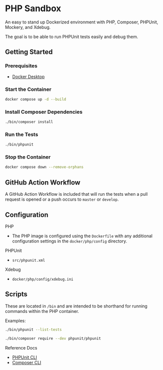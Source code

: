 # PHP Sandbox
An easy to stand up Dockerized environment with PHP, Composer, PHPUnit, Mockery, and Xdebug.

The goal is to be able to run PHPUnit tests easily and debug them. 

## Getting Started
### Prerequisites
- [Docker Desktop](https://www.docker.com/products/docker-desktop/)

### Start the Container
``` sh
docker compose up -d --build
```

### Install Composer Dependencies
``` sh
./bin/composer install
```

### Run the Tests
``` sh
./bin/phpunit
```

### Stop the Container
``` sh
docker compose down --remove-orphans
```

## GitHub Action Workflow
A GitHub Action Workflow is included that will run the tests when a pull request is opened or a push occurs to `master` or `develop`.

## Configuration
PHP
- The PHP image is configured using the `Dockerfile` with any additional configuration settings in the `docker/php/config` directory.

PHPUnit
- `src/phpunit.xml`

Xdebug
- `docker/php/config/xdebug.ini`

## Scripts
These are located in `/bin` and are intended to be shorthand for running commands within the PHP container.

Examples:
``` sh
./bin/phpunit --list-tests
``` 
``` sh
./bin/composer require --dev phpunit/phpunit
```
Reference Docs
- [PHPUnit CLI](https://docs.phpunit.de/en/10.5/textui.html#command-line-options)
- [Composer CLI](https://getcomposer.org/doc/03-cli.md)
